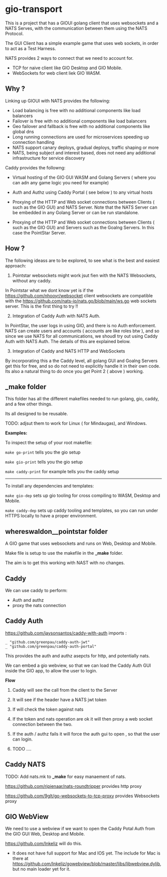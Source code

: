 # gio-transport

This is a project that has a GIOUI golang client that uses websockets and a  NATS Serves, with the communication between them using the NATS Protocol.


The GUI Client has a simple example game that uses web sockets, in order to act as a Test Harness.

NATS provides 2 ways to connect that we need to account for.

- TCP for naive client like GIO Desktop and GIO Mobile.
- WebSockets for web client liek GIO WASM.






## Why ?

Linking up GIOUI with NATS provides the following:

- Load balancing is free with no additional components like load balancers
- Failover is free with no additional components like load balancers
- Geo failover and fallback is free with no additional components like global dns
- Long running connections are used for microservices speeding up connection handling
- NATS support canary deploys, gradual deploys, traffic shaping or more
- NATS, being subject and interest based, does not need any additional infrastructure for service discovery

Caddy provides the followng:

- Virtual hosting of the GIO GUI WASM and Golang Servers ( where you can adn any game logic you need for example)

- Auth and Authz using Caddy Portal ( see below ) to any virtual hosts

- Proxying of the HTTP and Web socket connections between Clients ( such as the GIO GUI) and NATS Server. Note that the NATS Server can be embedded in any Golang Server or can be run standalone.

- Proxying of the HTTP and Web socket connections between Clients ( such as the GIO GUI) and Servers such as the Goalng Servers. In this case the PointStar Server. 

## How ?

The following ideass are to be explored, to see what is the best and easiest approach:

1. Pointstar websockets might work jsut fien with the NATS Websockets, without any caddy.

In Pointstar what we dont know yet is if the https://github.com/nhooyr/websocket client websockets are compatible with the  https://github.com/nats-io/nats.go/blob/main/ws.go web sockets server. This is the first thing to try !!

2. Integration of Caddy Auth with NATS Auth. 

In PointStar, the user logs in using GIO, and there is no Auth enforcement. NATS can create users and accounts ( accounts are like roles btw ), and so since we use NATS for all communications, we shoudl try out using Caddy Auth with NATS Auth. The details of this are explained below.

3. Integration of Caddy and NATS HTTP and WebSockets 

By incorporating this a the Caddy level, all golang GUI and Goalng Servers get this for free, and so do not need to explicitly handle it in their own code. 
Its also a natural thing to do once you get Point 2 ( above ) working.


## _make folder

This folder has all the different makefiles needed to run golang, gio, caddy, and a few other things.  

Its all designed to be reusable.

TODO: adjsut them to work for Linux ( for Mindaugas), and Windows.

**Examples:**

To inspect the setup of your root makefile:

``` make go-print ``` tells you the gio setup

``` make gio-print ``` tells you the gio setup

``` make caddy-print ``` for example tells you the caddy setup

---

To install any dependencies and templates:

``` make gio-dep ``` sets up gio tooling for cross compiling to WASM, Desktop and Mobile.

``` make caddy-dep ``` sets up caddy tooling and templates, so you can run under HTTPS locally to have a proper environment.

## whereswaldon__pointstar folder

A GIO game that uses websockets and runs on Web, Desktop and Mobile.

Make file is setup to use the makefile in the **_make** folder.

The aim is to get this working with NAST with no changes.

## Caddy

We can use caddy to perform:

- Auth and authz
- proxy the nats connection


## Caddy Auth

https://github.com/jaysonsantos/caddy-with-auth imports :

```
_ "github.com/greenpau/caddy-auth-jwt"
_ "github.com/greenpau/caddy-auth-portal"
```

This provides the auth and authz asepcts for http, and potentially nats.

We can embed a gio webview, so that we can load the Caddy Auth GUI inside the GIO app, to allow the user to login.

**Flow**

1. Caddy will see the call from the client to the Server

2. It will see if the header have a NATS jwt token

3. If will check the token against nats

4. If the token and nats operation are ok it will then proxy a web socket connection between the two.

4. If the auth / authz fails it will force the auth gui to open , so that the user can login.

5. TODO ....



## Caddy NATS

TODO: Add nats.mk to **_make** for easy manaement of nats.

https://github.com/ripienaar/nats-roundtripper provides http proxy

https://github.com/9glt/go-websockets-to-tcp-proxy provides Websockets proxy



## GIO WebView

We need to use a webview if we want to open the Caddy Potal Auth from the GIO GUI Web, Desktop and Mobile.

https://github.com/Inkeliz will do this. 
- It does not have full support for Mac and IOS yet.  The include for Mac is there at https://github.com/Inkeliz/gowebview/blob/master/libs/libwebview.dylib, but no main loader yet for it.


